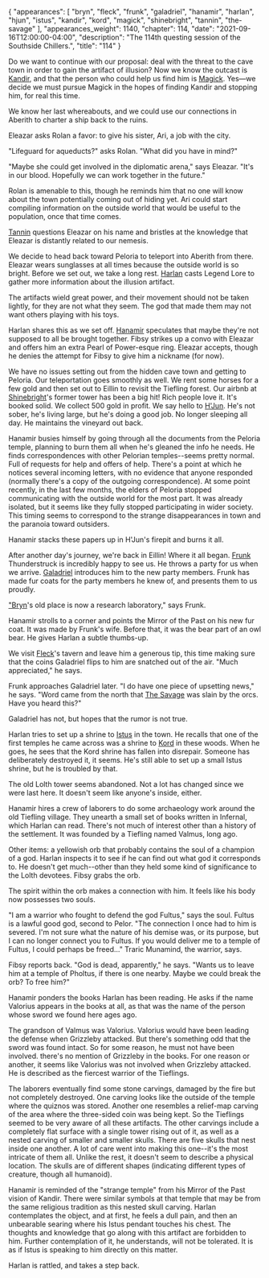 {
    "appearances": [
        "bryn",
        "fleck",
        "frunk",
        "galadriel",
        "hanamir",
        "harlan",
        "hjun",
        "istus",
        "kandir",
        "kord",
        "magick",
        "shinebright",
        "tannin",
        "the-savage"
    ],
    "appearances_weight": 1140,
    "chapter": 114,
    "date": "2021-09-16T12:00:00-04:00",
    "description": "The 114th questing session of the Southside Chillers.",
    "title": "114"
}


Do we want to continue with our proposal: deal with the threat to the cave town in order to gain the artifact of illusion? Now we know the outcast is [Kandir](/characters/kandir/), and that the person who could help us find him is [Magick](/characters/magick/). Yes—we decide we must pursue Magick in the hopes of finding Kandir and stopping him, for real this time.

We know her last whereabouts, and we could use our connections in Aberith to charter a ship back to the ruins.

Eleazar asks Rolan a favor: to give his sister, Ari, a job with the city.

"Lifeguard for aqueducts?" asks Rolan. "What did you have in mind?"

"Maybe she could get involved in the diplomatic arena," says Eleazar. "It's in our blood. Hopefully we can work together in the future."

Rolan is amenable to this, though he reminds him that no one will know about the town potentially coming out of hiding yet. Ari could start compiling information on the outside world that would be useful to the population, once that time comes.

[Tannin](/characters/tannin/) questions Eleazar on his name and bristles at the knowledge that Eleazar is distantly related to our nemesis.

We decide to head back toward Peloria to teleport into Aberith from there. Eleazar wears sunglasses at all times because the outside world is so bright. Before we set out, we take a long rest. [Harlan](/characters/harlan/) casts Legend Lore to gather more information about the illusion artifact.

The artifacts wield great power, and their movement should not be taken lightly, for they are not what they seem. The god that made them may not want others playing with his toys.

Harlan shares this as we set off. [Hanamir](/characters/hanamir/) speculates that maybe they're not supposed to all be brought together. Fibsy strikes up a convo with Eleazar and offers him an extra Pearl of Power-esque ring. Eleazar accepts, though he denies the attempt for Fibsy to give him a nickname (for now).

We have no issues setting out from the hidden cave town and getting to Peloria. Our teleportation goes smoothly as well. We rent some horses for a few gold and then set out to Eillin to revisit the Tiefling forest. Our airbnb at [Shinebright](/characters/shinebright/)'s former tower has been a big hit! Rich people love it. It's booked solid. We collect 500 gold in profit. We say hello to [H'Jun](/characters/hjun/). He's not sober, he's living large, but he's doing a good job. No longer sleeping all day. He maintains the vineyard out back.

Hanamir busies himself by going through all the documents from the Peloria temple, planning to burn them all when he's gleaned the info he needs. He finds correspondences with other Pelorian temples--seems pretty normal. Full of requests for help and offers of help. There's a point at which he notices several incoming letters, with no evidence that anyone responded (normally there's a copy of the outgoing correspondence). At some point recently, in the last few months, the elders of Peloria stopped communicating with the outside world for the most part. It was already isolated, but it seems like they fully stopped participating in wider society. This timing seems to correspond to the strange disappearances in town and the paranoia toward outsiders.

Hanamir stacks these papers up in H'Jun's firepit and burns it all.

After another day's journey, we're back in Eillin! Where it all began. [Frunk](/characters/frunk/) Thunderstruck is incredibly happy to see us. He throws a party for us when we arrive. [Galadriel](/characters/galadriel/) introduces him to the new party members. Frunk has made fur coats for the party members he knew of, and presents them to us proudly.

["Bryn](/characters/bryn/)'s old place is now a research laboratory," says Frunk.

Hanamir strolls to a corner and points the Mirror of the Past on his new fur coat. It was made by Frunk's wife. Before that, it was the bear part of an owl bear. He gives Harlan a subtle thumbs-up.

We visit [Fleck](/characters/fleck/)'s tavern and leave him a generous tip, this time making sure that the coins Galadriel flips to him are snatched out of the air. "Much appreciated," he says.

Frunk approaches Galadriel later. "I do have one piece of upsetting news," he says. "Word came from the north that [The Savage](/characters/the-savage/) was slain by the orcs. Have you heard this?"

Galadriel has not, but hopes that the rumor is not true.

Harlan tries to set up a shrine to [Istus](/characters/istus/) in the town. He recalls that one of the first temples he came across was a shrine to [Kord](/characters/kord/) in these woods. When he goes, he sees that the Kord shrine has fallen into disrepair. Someone has deliberately destroyed it, it seems. He's still able to set up a small Istus shrine, but he is troubled by that.

The old Lolth tower seems abandoned. Not a lot has changed since we were last here. It doesn't seem like anyone's inside, either.

Hanamir hires a crew of laborers to do some archaeology work around the old Tiefling village. They unearth a small set of books written in Infernal, which Harlan can read. There's not much of interest other than a history of the settlement. It was founded by a Tiefling named Valmus, long ago.

Other items: a yellowish orb that probably contains the soul of a champion of a god. Harlan inspects it to see if he can find out what god it corresponds to. He doesn't get much--other than they held some kind of significance to the Lolth devotees. Fibsy grabs the orb.

The spirit within the orb makes a connection with him. It feels like his body now possesses two souls.

"I am a warrior who fought to defend the god Fultus," says the soul. Fultus is a lawful good god, second to Pelor. "The connection I once had to him is severed. I'm not sure what the nature of his demise was, or its purpose, but I can no longer connect you to Fultus. If you would deliver me to a temple of Fultus, I could perhaps be freed..." Traric Munamind, the warrior, says.

Fibsy reports back. "God is dead, apparently," he says. "Wants us to leave him at a temple of Pholtus, if there is one nearby. Maybe we could break the orb? To free him?"

Hanamir ponders the books Harlan has been reading. He asks if the name Valorius appears in the books at all, as that was the name of the person whose sword we found here ages ago.

The grandson of Valmus was Valorius. Valorius would have been leading the defense when Grizzleby attacked. But there's something odd that the sword was found intact. So for some reason, he must not have been involved. there's no mention of Grizzleby in the books. For one reason or another, it seems like Valorius was not involved when Grizzleby attacked. He is described as the fiercest warrior of the Tieflings.

The laborers eventually find some stone carvings, damaged by the fire but not completely destroyed. One carving looks like the outside of the temple where the quiznos was stored. Another one resembles a relief-map carving of the area where the three-sided coin was being kept. So the Tieflings seemed to be very aware of all these artifacts. The other carvings include a completely flat surface with a single tower rising out of it, as well as a nested carving of smaller and smaller skulls. There are five skulls that nest inside one another. A lot of care went into making this one--it's the most intricate of them all. Unlike the rest, it doesn't seem to describe a physical location. The skulls are of different shapes (indicating different types of creature, though all humanoid).

Hanamir is reminded of the "strange temple" from his Mirror of the Past vision of Kandir. There were similar symbols at that temple that may be from the same religious tradition as this nested skull carving. Harlan contemplates the object, and at first, he feels a dull pain, and then an unbearable searing where his Istus pendant touches his chest. The thoughts and knowledge that go along with this artifact are forbidden to him. Further contemplation of it, he understands, will not be tolerated. It is as if Istus is speaking to him directly on this matter.

Harlan is rattled, and takes a step back.